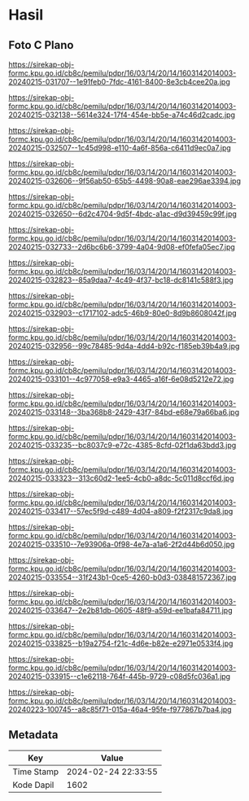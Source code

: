 # Hasil

## Foto C Plano

https://sirekap-obj-formc.kpu.go.id/cb8c/pemilu/pdpr/16/03/14/20/14/1603142014003-20240215-031707--1e91feb0-7fdc-4161-8400-8e3cb4cee20a.jpg

https://sirekap-obj-formc.kpu.go.id/cb8c/pemilu/pdpr/16/03/14/20/14/1603142014003-20240215-032138--5614e324-17f4-454e-bb5e-a74c46d2cadc.jpg

https://sirekap-obj-formc.kpu.go.id/cb8c/pemilu/pdpr/16/03/14/20/14/1603142014003-20240215-032507--1c45d998-e110-4a6f-856a-c6411d9ec0a7.jpg

https://sirekap-obj-formc.kpu.go.id/cb8c/pemilu/pdpr/16/03/14/20/14/1603142014003-20240215-032606--9f56ab50-65b5-4498-90a8-eae296ae3394.jpg

https://sirekap-obj-formc.kpu.go.id/cb8c/pemilu/pdpr/16/03/14/20/14/1603142014003-20240215-032650--6d2c4704-9d5f-4bdc-a1ac-d9d39459c99f.jpg

https://sirekap-obj-formc.kpu.go.id/cb8c/pemilu/pdpr/16/03/14/20/14/1603142014003-20240215-032733--2d6bc6b6-3799-4a04-9d08-ef0fefa05ec7.jpg

https://sirekap-obj-formc.kpu.go.id/cb8c/pemilu/pdpr/16/03/14/20/14/1603142014003-20240215-032823--85a9daa7-4c49-4f37-bc18-dc8141c588f3.jpg

https://sirekap-obj-formc.kpu.go.id/cb8c/pemilu/pdpr/16/03/14/20/14/1603142014003-20240215-032903--c1717102-adc5-46b9-80e0-8d9b8608042f.jpg

https://sirekap-obj-formc.kpu.go.id/cb8c/pemilu/pdpr/16/03/14/20/14/1603142014003-20240215-032956--99c78485-9d4a-4dd4-b92c-f185eb39b4a9.jpg

https://sirekap-obj-formc.kpu.go.id/cb8c/pemilu/pdpr/16/03/14/20/14/1603142014003-20240215-033101--4c977058-e9a3-4465-a16f-6e08d5212e72.jpg

https://sirekap-obj-formc.kpu.go.id/cb8c/pemilu/pdpr/16/03/14/20/14/1603142014003-20240215-033148--3ba368b8-2429-43f7-84bd-e68e79a66ba6.jpg

https://sirekap-obj-formc.kpu.go.id/cb8c/pemilu/pdpr/16/03/14/20/14/1603142014003-20240215-033235--bc8037c9-e72c-4385-8cfd-02f1da63bdd3.jpg

https://sirekap-obj-formc.kpu.go.id/cb8c/pemilu/pdpr/16/03/14/20/14/1603142014003-20240215-033323--313c60d2-1ee5-4cb0-a8dc-5c011d8ccf6d.jpg

https://sirekap-obj-formc.kpu.go.id/cb8c/pemilu/pdpr/16/03/14/20/14/1603142014003-20240215-033417--57ec5f9d-c489-4d04-a809-f2f2317c9da8.jpg

https://sirekap-obj-formc.kpu.go.id/cb8c/pemilu/pdpr/16/03/14/20/14/1603142014003-20240215-033510--7e93906a-0f98-4e7a-a1a6-2f2d44b6d050.jpg

https://sirekap-obj-formc.kpu.go.id/cb8c/pemilu/pdpr/16/03/14/20/14/1603142014003-20240215-033554--31f243b1-0ce5-4260-b0d3-038481572367.jpg

https://sirekap-obj-formc.kpu.go.id/cb8c/pemilu/pdpr/16/03/14/20/14/1603142014003-20240215-033647--2e2b81db-0605-48f9-a59d-ee1bafa84711.jpg

https://sirekap-obj-formc.kpu.go.id/cb8c/pemilu/pdpr/16/03/14/20/14/1603142014003-20240215-033825--b19a2754-f21c-4d6e-b82e-e2971e0533f4.jpg

https://sirekap-obj-formc.kpu.go.id/cb8c/pemilu/pdpr/16/03/14/20/14/1603142014003-20240215-033915--c1e62118-764f-445b-9729-c08d5fc036a1.jpg

https://sirekap-obj-formc.kpu.go.id/cb8c/pemilu/pdpr/16/03/14/20/14/1603142014003-20240223-100745--a8c85f71-015a-46a4-95fe-f977867b7ba4.jpg


## Metadata

| Key        | Value               |
| ---------- | ------------------- |
| Time Stamp | 2024-02-24 22:33:55 |
| Kode Dapil | 1602                |



